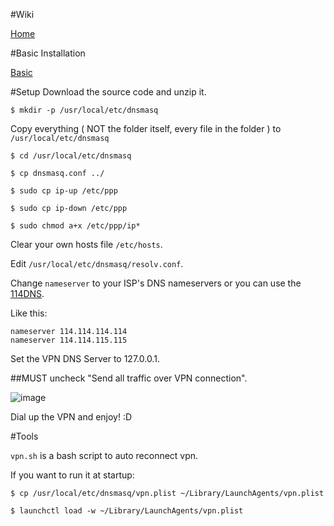 #Wiki

[Home](https://github.com/xream/iGV/wiki)

#Basic Installation

[Basic](https://github.com/xream/iGV/wiki/Basic)


#Setup
Download the source code and unzip it.

	$ mkdir -p /usr/local/etc/dnsmasq

Copy everything ( NOT the folder itself, every file in the folder ) to `/usr/local/etc/dnsmasq`

	$ cd /usr/local/etc/dnsmasq

	$ cp dnsmasq.conf ../

	$ sudo cp ip-up /etc/ppp
	
	$ sudo cp ip-down /etc/ppp

	$ sudo chmod a+x /etc/ppp/ip*

Clear your own hosts file `/etc/hosts`.

Edit `/usr/local/etc/dnsmasq/resolv.conf`.

Change `nameserver` to your ISP's DNS nameservers or you can use the [114DNS](https://www.114dns.com/).

Like this:

	nameserver 114.114.114.114
	nameserver 114.114.115.115


Set the VPN DNS Server‎ to 127.0.0.1.

##MUST uncheck "Send all traffic over VPN connection".

![image](http://ww1.sinaimg.cn/large/7112dac1gw1dqcvdux1x7j.jpg)

Dial up the VPN and enjoy! :D

#Tools 

`vpn.sh` is a bash script to auto reconnect vpn.

If you want to run it at startup:

	$ cp /usr/local/etc/dnsmasq/vpn.plist ~/Library/LaunchAgents/vpn.plist
	
	$ launchctl load -w ~/Library/LaunchAgents/vpn.plist
	
	